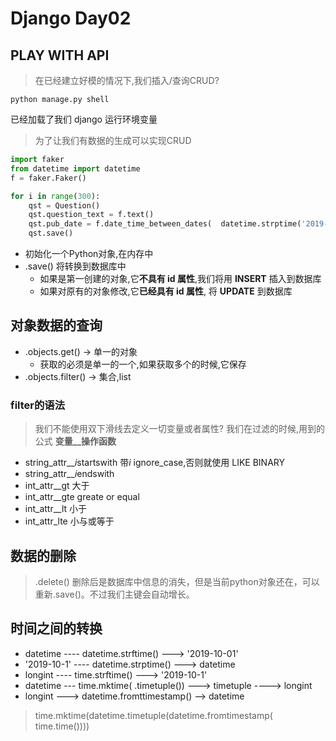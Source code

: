 # Django Day02

## PLAY WITH API

> 在已经建立好模的情况下,我们插入/查询CRUD?

```shell
python manage.py shell
```
已经加载了我们 django 运行环境变量

> 为了让我们有数据的生成可以实现CRUD
```python
import faker
from datetime import datetime
f = faker.Faker()

for i in range(300):
    qst = Question()
    qst.question_text = f.text()
    qst.pub_date = f.date_time_between_dates(  datetime.strptime('2019-1-1', '%Y-%m-%d'))
    qst.save()
```

+ 初始化一个Python对象,在内存中
+ .save() 将转换到数据库中
   - 如果是第一创建的对象,它**不具有 id 属性**,我们将用 **INSERT** 插入到数据库
   - 如果对原有的对象修改,它**已经具有 id 属性**, 将 **UPDATE** 到数据库

## 对象数据的查询
+ .objects.get() -> 单一的对象
   - 获取的必须是单一的一个,如果获取多个的时候,它保存
+ .objects.filter() -> 集合,list

### filter的语法
> 我们不能使用双下滑线去定义一切变量或者属性?
我们在过滤的时候,用到的公式 **变量__操作函数**

+ string_attr__*i*startswith 带*i* ignore_case,否则就使用 LIKE BINARY
+ string_attr__*i*endswith
+ int_attr__gt 大于
+ int_attr__gte greate or equal
+ int_attr__lt 小于
+ int_attr_lte 小与或等于

## 数据的删除
> .delete() 删除后是数据库中信息的消失，但是当前python对象还在，可以重新.save()。不过我们主键会自动增长。

## 时间之间的转换

+ datetime ---- datetime.strftime() ---> '2019-10-01'
+ '2019-10-1' ---- datetime.strptime() --->  datetime
+ longint ---- time.strftime()  ---> '2019-10-1'
+ datetime --- time.mktime( .timetuple()) ---> timetuple  ----> longint
+ longint ---> datetime.fromttimestamp() --> datetime

> time.mktime(datetime.timetuple(datetime.fromtimestamp( time.time())))
